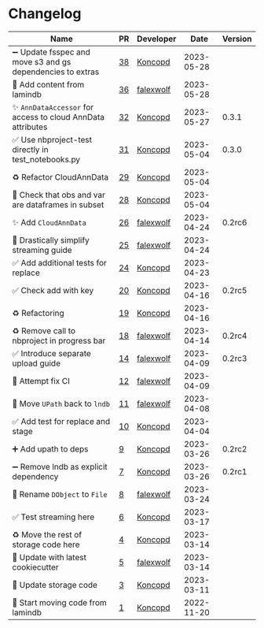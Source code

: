 # Changelog

<!-- prettier-ignore -->
Name | PR | Developer | Date | Version
--- | --- | --- | --- | ---
➖ Update fsspec and move s3 and gs dependencies to extras  | [38](https://github.com/laminlabs/lndb-storage/pull/38) | [Koncopd](https://github.com/Koncopd) | 2023-05-28 |
:memo: Add content from lamindb | [36](https://github.com/laminlabs/lndb-storage/pull/36) | [falexwolf](https://github.com/falexwolf) | 2023-05-28 |
✨ `AnnDataAccessor` for access to cloud AnnData attributes | [32](https://github.com/laminlabs/lndb-storage/pull/32) | [Koncopd](https://github.com/Koncopd) | 2023-05-27 | 0.3.1
✅ Use nbproject-test directly in test_notebooks.py | [31](https://github.com/laminlabs/lndb-storage/pull/31) | [Koncopd](https://github.com/Koncopd) | 2023-05-04 | 0.3.0
♻️ Refactor CloudAnnData | [29](https://github.com/laminlabs/lndb-storage/pull/29) | [Koncopd](https://github.com/Koncopd) | 2023-05-04 |
🦺 Check that obs and var are dataframes in subset | [28](https://github.com/laminlabs/lndb-storage/pull/28) | [Koncopd](https://github.com/Koncopd) | 2023-05-04 |
✨ Add `CloudAnnData` | [26](https://github.com/laminlabs/lndb-storage/pull/26) | [falexwolf](https://github.com/falexwolf) | 2023-04-24 | 0.2rc6
📝 Drastically simplify streaming guide | [25](https://github.com/laminlabs/lndb-storage/pull/25) | [falexwolf](https://github.com/falexwolf) | 2023-04-24 |
✅ Add additional tests for replace | [24](https://github.com/laminlabs/lndb-storage/pull/24) | [Koncopd](https://github.com/Koncopd) | 2023-04-23 |
✅ Check add with key | [20](https://github.com/laminlabs/lndb-storage/pull/20) | [Koncopd](https://github.com/Koncopd) | 2023-04-16 | 0.2rc5
♻️ Refactoring | [19](https://github.com/laminlabs/lndb-storage/pull/19) | [Koncopd](https://github.com/Koncopd) | 2023-04-16 |
♻️ Remove call to nbproject in progress bar | [18](https://github.com/laminlabs/lndb-storage/pull/18) | [falexwolf](https://github.com/falexwolf) | 2023-04-14 | 0.2rc4
✅ Introduce separate upload guide | [14](https://github.com/laminlabs/lndb-storage/pull/14) | [falexwolf](https://github.com/falexwolf) | 2023-04-09 | 0.2rc3
💚 Attempt fix CI | [12](https://github.com/laminlabs/lndb-storage/pull/12) | [falexwolf](https://github.com/falexwolf) | 2023-04-09 |
🚚 Move `UPath` back to `lndb` | [11](https://github.com/laminlabs/lndb-storage/pull/11) | [falexwolf](https://github.com/falexwolf) | 2023-04-08 |
✅ Add test for replace and stage | [10](https://github.com/laminlabs/lndb-storage/pull/10) | [Koncopd](https://github.com/Koncopd) | 2023-04-04 |
➕ Add upath to deps | [9](https://github.com/laminlabs/lndb-storage/pull/9) | [Koncopd](https://github.com/Koncopd) | 2023-03-26 | 0.2rc2
➖ Remove lndb as explicit dependency | [7](https://github.com/laminlabs/lndb-storage/pull/7) | [Koncopd](https://github.com/Koncopd) | 2023-03-26 | 0.2rc1
🚚 Rename `DObject` to `File` | [8](https://github.com/laminlabs/lndb-storage/pull/8) | [falexwolf](https://github.com/falexwolf) | 2023-03-24 |
✅ Test streaming here | [6](https://github.com/laminlabs/lndb-storage/pull/6) | [Koncopd](https://github.com/Koncopd) | 2023-03-17 |
♻️ Move the rest of storage code here | [4](https://github.com/laminlabs/lndb-storage/pull/4) | [Koncopd](https://github.com/Koncopd) | 2023-03-14 |
👷 Update with latest cookiecutter | [5](https://github.com/laminlabs/lndb-storage/pull/5) | [falexwolf](https://github.com/falexwolf) | 2023-03-14 |
🔨 Update storage code | [3](https://github.com/laminlabs/lndb-storage/pull/3) | [Koncopd](https://github.com/Koncopd) | 2023-03-11 |
🎉 Start moving code from lamindb | [1](https://github.com/laminlabs/lndb-storage/pull/1) | [Koncopd](https://github.com/Koncopd) | 2022-11-20 |
